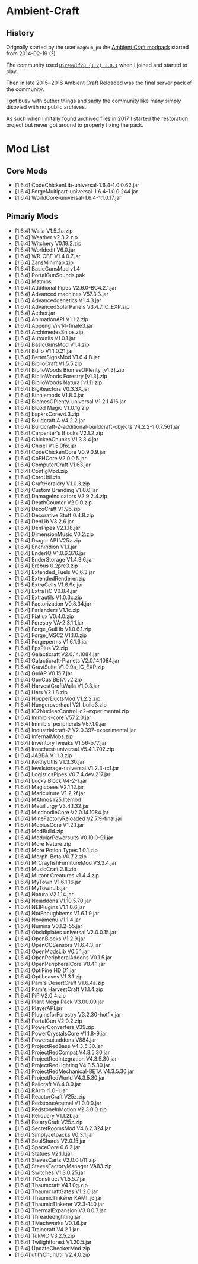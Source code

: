 # Ambient-Craft

## History

Orignally started by the user `magnum_pu` the [Ambient Craft modpack](https://www.technicpack.net/modpack/ambient-craft-reloaded.281160) started from 2014-02-19 (?)

The community used [`Direwolf20 (1.7) 1.0.1`](https://web.archive.org/web/20150215224027/http://www.ambientcraft.com:80/reloaded) when I joined and started to play.

Then in late 2015~2016 Ambient Craft Reloaded was the final server pack of the community.

I got busy with outher things and sadly the community like many simply disovled with no public archives.

As such when I initally found archived files in 2017 I started the restoration project but never got around to properly fixing the pack.

# Mod List 

## Core Mods

- [1.6.4] CodeChickenLib-universal-1.6.4-1.0.0.62.jar
- [1.6.4] ForgeMultipart-universal-1.6.4-1.0.0.244.jar
- [1.6.4] WorldCore-universal-1.6.4-1.1.0.17.jar


## Pimariy Mods

- [1.6.4] Waila V1.5.2a.zip
- [1.6.4] Weather v2.3.2.zip
- [1.6.4] Witchery V0.19.2.zip
- [1.6.4] Worldedit V6.0.jar
- [1.6.4] WR-CBE V1.4.0.7.jar
- [1.6.4] ZansMinimap.zip
- [1.6.4] BasicGunsMod v1.4
- [1.6.4] PortalGunSounds.pak
- [1.6.4] Matmos
- [1.6.4] Additional Pipes V2.6.0-BC4.2.1.jar
- [1.6.4] Advanced machines V57.3.3.jar
- [1.6.4] Advancedgenetics V1.4.3.jar
- [1.6.4] AdvancedSolarPanels V3.4.7.IC_EXP.zip
- [1.6.4] Aether.jar
- [1.6.4] AnimationAPI V1.1.2.zip
- [1.6.4] Appeng Vrv14-finale3.jar
- [1.6.4] ArchimedesShips.zip
- [1.6.4] Autoutils V1.0.1.jar
- [1.6.4] BasicGunsMod V1.4.zip
- [1.6.4] Bdlib V1.1.0.21.jar
- [1.6.4] BetterSignsMod V1.6.4.B.jar
- [1.6.4] BiblioCraft V1.5.5.zip
- [1.6.4] BiblioWoods BiomesOPlenty [v1.3].zip
- [1.6.4] BiblioWoods Forestry [v1.3].zip
- [1.6.4] BiblioWoods Natura [v1.1].zip
- [1.6.4] BigReactors V0.3.3A.jar
- [1.6.4] Binniemods V1.8.0.jar
- [1.6.4] BiomesOPlenty-universal V1.2.1.416.jar
- [1.6.4] Blood Magic V1.0.1g.zip
- [1.6.4] bspkrsCorev4.3.zip
- [1.6.4] Buildcraft A V4.2.2.jar
- [1.6.4] Buildcraft-Z-additional-buildcraft-objects V4.2.2-1.0.7.561.jar
- [1.6.4] Carpenter's Blocks V2.1.2.zip
- [1.6.4] ChickenChunks V1.3.3.4.jar
- [1.6.4] Chisel V1.5.0fix.jar
- [1.6.4] CodeChickenCore V0.9.0.9.jar
- [1.6.4] CoFHCore V2.0.0.5.jar
- [1.6.4] ComputerCraft V1.63.jar
- [1.6.4] ConfigMod.zip
- [1.6.4] CoroUtil.zip
- [1.6.4] CraftHeraldry V1.0.3.zip
- [1.6.4] Custom Branding V1.0.0.jar
- [1.6.4] DamageIndicators V2.9.2.4.zip
- [1.6.4] DeathCounter V2.0.0.zip
- [1.6.4] DecoCraft V1.9b.zip
- [1.6.4] Decorative Stuff 0.4.8.zip
- [1.6.4] DenLib V3.2.6.jar
- [1.6.4] DenPipes V2.1.18.jar
- [1.6.4] DimensionMusic V0.2.zip
- [1.6.4] DragonAPI  V25z.zip
- [1.6.4] Enchiridion V1.1.jar
- [1.6.4] EnderIO V1.0.6.376.jar
- [1.6.4] EnderStorage V1.4.3.6.jar
- [1.6.4] Erebus 0.2pre3.zip
- [1.6.4] Extended_Fuels V0.6.3.jar
- [1.6.4] ExtendedRenderer.zip
- [1.6.4] ExtraCells V1.6.9c.jar
- [1.6.4] ExtraTiC V0.8.4.jar
- [1.6.4] Extrautils V1.0.3c.zip
- [1.6.4] Factorization V0.8.34.jar
- [1.6.4] Farlanders V1.1c.zip
- [1.6.4] Fiatlux V0.4.0.zip
- [1.6.4] Forestry VA-2.3.1.1.jar
- [1.6.4] Forge_GuiLib V1.0.6.1.zip
- [1.6.4] Forge_MSC2 V1.1.0.zip
- [1.6.4] Forgeperms V1.6.1.6.jar
- [1.6.4] FpsPlus V2.zip
- [1.6.4] Galacticraft V2.0.14.1084.jar
- [1.6.4] Galacticraft-Planets V2.0.14.1084.jar
- [1.6.4] GraviSuite V1.9.9a_IC_EXP.zip
- [1.6.4] GuiAP V0.15.7.jar
- [1.6.4] GunCus BETA v2.zip
- [1.6.4] HarvestCraftWaila V1.0.3.jar
- [1.6.4] Hats V2.1.8.zip
- [1.6.4] HopperDuctsMod V1.2.2.zip
- [1.6.4] Hungeroverhaul V2l-build3.zip
- [1.6.4] IC2NuclearControl ic2-experimental.zip
- [1.6.4] Immibis-core V57.2.0.jar
- [1.6.4] Immibis-peripherals V57.1.0.jar
- [1.6.4] Industrialcraft-2 V2.0.397-experimental.jar
- [1.6.4] InfernalMobs.zip
- [1.6.4] InventoryTweaks V1.56-b77.jar
- [1.6.4] Ironchest-universal V5.4.1.702.zip
- [1.6.4] JABBA V1.1.3.zip
- [1.6.4] KeithyUtils V1.3.30.jar
- [1.6.4] levelstorage-universal V1.2.3-rc1.jar
- [1.6.4] LogisticsPipes V0.7.4.dev.217.jar
- [1.6.4] Lucky Block V4-2-1.jar
- [1.6.4] Magicbees V2.1.12.jar
- [1.6.4] Mariculture V1.2.2f.jar
- [1.6.4] MAtmos r25.litemod
- [1.6.4] Metallurgy V3.4.1.32.jar
- [1.6.4] MicdoodleCore V2.0.14.1084.jar
- [1.6.4] MineFactoryReloaded V2.7.9-final.jar
- [1.6.4] MobiusCore V1.2.1.jar
- [1.6.4] ModBuild.zip
- [1.6.4] ModularPowersuits V0.10.0-91.jar
- [1.6.4] More Nature.zip
- [1.6.4] More Potion Types 1.0.1.zip
- [1.6.4] Morph-Beta V0.7.2.zip
- [1.6.4] MrCrayfishFurnitureMod V3.3.4.jar
- [1.6.4] MusicCraft 2.8.zip
- [1.6.4] Mutant Creatures v1.4.4.zip
- [1.6.4] MyTown V1.6.1.16.jar
- [1.6.4] MyTownLib.jar
- [1.6.4] Natura V2.1.14.jar
- [1.6.4] Neiaddons V1.10.5.70.jar
- [1.6.4] NEIPlugins V1.1.0.6.jar
- [1.6.4] NotEnoughItems V1.6.1.9.jar
- [1.6.4] Novamenu V1.1.4.jar
- [1.6.4] Numina V0.1.2-55.jar
- [1.6.4] Obsidiplates universal V2.0.0.15.jar
- [1.6.4] OpenBlocks V1.2.9.jar
- [1.6.4] OpenCCSensors V1.6.4.3.jar
- [1.6.4] OpenModsLib V0.5.1.jar
- [1.6.4] OpenPeripheralAddons V0.1.5.jar
- [1.6.4] OpenPeripheralCore V0.4.1.jar
- [1.6.4] OptiFine HD D1.jar
- [1.6.4] OptiLeaves V1.3.1.zip
- [1.6.4] Pam's DesertCraft V1.6.4a.zip
- [1.6.4] Pam's HarvestCraft V1.1.4.zip
- [1.6.4] PiP V2.0.4.zip
- [1.6.4] Plant Mega Pack V3.00.09.jar
- [1.6.4] PlayerAPI.jar
- [1.6.4] PluginsforForestry V3.2.30-hotfix.jar
- [1.6.4] PortalGun V2.0.2.zip
- [1.6.4] PowerConverters V39.zip
- [1.6.4] PowerCrystalsCore V1.1.8-9.jar
- [1.6.4] Powersuitaddons V884.jar
- [1.6.4] ProjectRedBase V4.3.5.30.jar
- [1.6.4] ProjectRedCompat V4.3.5.30.jar
- [1.6.4] ProjectRedIntegration V4.3.5.30.jar
- [1.6.4] ProjectRedLighting V4.3.5.30.jar
- [1.6.4] ProjectRedMechanical-BETA V4.3.5.30.jar
- [1.6.4] ProjectRedWorld V4.3.5.30.jar
- [1.6.4] Railcraft V8.4.0.0.jar
- [1.6.4] RArm r1.0-1.jar
- [1.6.4] ReactorCraft V25z.zip
- [1.6.4] RedstoneArsenal V1.0.0.0.jar
- [1.6.4] RedstoneInMotion V2.3.0.0.zip
- [1.6.4] Reliquary V1.1.2b.jar
- [1.6.4] RotaryCraft V25z.zip
- [1.6.4] SecretRoomsMod V4.6.2.324.jar
- [1.6.4] SimplyJetpacks V0.3.1.jar
- [1.6.4] SoulShards V2.0.15.jar
- [1.6.4] SpaceCore 0.6.2.jar
- [1.6.4] Statues V2.1.1.jar
- [1.6.4] StevesCarts V2.0.0.b11.zip
- [1.6.4] StevesFactoryManager VA83.zip
- [1.6.4] Switches V1.3.0.25.jar
- [1.6.4] TConstruct V1.5.5.7.jar
- [1.6.4] Thaumcraft V4.1.0g.zip
- [1.6.4] ThaumcraftGates V1.2.0.jar
- [1.6.4] ThaumicTinkerer KAMI_j6.jar
- [1.6.4] ThaumicTinkerer V2.3-140.jar
- [1.6.4] ThermalExpansion V3.0.0.7.jar
- [1.6.4] Threadedlighting.jar
- [1.6.4] TMechworks V0.1.6.jar
- [1.6.4] Traincraft V4.2.1.jar
- [1.6.4] TukMC V3.2.5.zip
- [1.6.4] Twilightforest V1.20.5.jar
- [1.6.4] UpdateCheckerMod.zip
- [1.6.4] util^iChunUtil V2.4.0.zip
